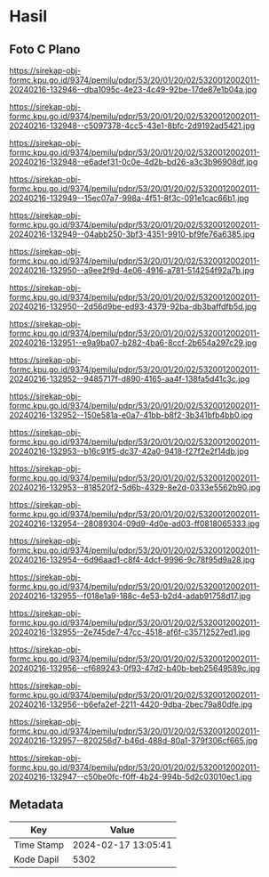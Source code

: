 # Hasil

## Foto C Plano

https://sirekap-obj-formc.kpu.go.id/9374/pemilu/pdpr/53/20/01/20/02/5320012002011-20240216-132946--dba1095c-4e23-4c49-92be-17de87e1b04a.jpg

https://sirekap-obj-formc.kpu.go.id/9374/pemilu/pdpr/53/20/01/20/02/5320012002011-20240216-132948--c5097378-4cc5-43e1-8bfc-2d9192ad5421.jpg

https://sirekap-obj-formc.kpu.go.id/9374/pemilu/pdpr/53/20/01/20/02/5320012002011-20240216-132948--e6adef31-0c0e-4d2b-bd26-a3c3b96908df.jpg

https://sirekap-obj-formc.kpu.go.id/9374/pemilu/pdpr/53/20/01/20/02/5320012002011-20240216-132949--15ec07a7-998a-4f51-8f3c-091e1cac66b1.jpg

https://sirekap-obj-formc.kpu.go.id/9374/pemilu/pdpr/53/20/01/20/02/5320012002011-20240216-132949--04abb250-3bf3-4351-9910-bf9fe76a6385.jpg

https://sirekap-obj-formc.kpu.go.id/9374/pemilu/pdpr/53/20/01/20/02/5320012002011-20240216-132950--a9ee2f9d-4e06-4916-a781-514254f92a7b.jpg

https://sirekap-obj-formc.kpu.go.id/9374/pemilu/pdpr/53/20/01/20/02/5320012002011-20240216-132950--2d56d9be-ed93-4379-92ba-db3baffdfb5d.jpg

https://sirekap-obj-formc.kpu.go.id/9374/pemilu/pdpr/53/20/01/20/02/5320012002011-20240216-132951--e9a9ba07-b282-4ba6-8ccf-2b654a297c29.jpg

https://sirekap-obj-formc.kpu.go.id/9374/pemilu/pdpr/53/20/01/20/02/5320012002011-20240216-132952--9485717f-d890-4165-aa4f-138fa5d41c3c.jpg

https://sirekap-obj-formc.kpu.go.id/9374/pemilu/pdpr/53/20/01/20/02/5320012002011-20240216-132952--150e581a-e0a7-41bb-b8f2-3b341bfb4bb0.jpg

https://sirekap-obj-formc.kpu.go.id/9374/pemilu/pdpr/53/20/01/20/02/5320012002011-20240216-132953--b16c91f5-dc37-42a0-9418-f27f2e2f14db.jpg

https://sirekap-obj-formc.kpu.go.id/9374/pemilu/pdpr/53/20/01/20/02/5320012002011-20240216-132953--818520f2-5d6b-4329-8e2d-0333e5562b90.jpg

https://sirekap-obj-formc.kpu.go.id/9374/pemilu/pdpr/53/20/01/20/02/5320012002011-20240216-132954--28089304-09d9-4d0e-ad03-ff0818065333.jpg

https://sirekap-obj-formc.kpu.go.id/9374/pemilu/pdpr/53/20/01/20/02/5320012002011-20240216-132954--6d96aad1-c8f4-4dcf-9996-9c78f95d9a28.jpg

https://sirekap-obj-formc.kpu.go.id/9374/pemilu/pdpr/53/20/01/20/02/5320012002011-20240216-132955--f018e1a9-188c-4e53-b2d4-adab91758d17.jpg

https://sirekap-obj-formc.kpu.go.id/9374/pemilu/pdpr/53/20/01/20/02/5320012002011-20240216-132955--2e745de7-47cc-4518-af6f-c35712527ed1.jpg

https://sirekap-obj-formc.kpu.go.id/9374/pemilu/pdpr/53/20/01/20/02/5320012002011-20240216-132956--cf689243-0f93-47d2-b40b-beb25649589c.jpg

https://sirekap-obj-formc.kpu.go.id/9374/pemilu/pdpr/53/20/01/20/02/5320012002011-20240216-132956--b6efa2ef-2211-4420-9dba-2bec79a80dfe.jpg

https://sirekap-obj-formc.kpu.go.id/9374/pemilu/pdpr/53/20/01/20/02/5320012002011-20240216-132957--820256d7-b46d-488d-80a1-379f306cf665.jpg

https://sirekap-obj-formc.kpu.go.id/9374/pemilu/pdpr/53/20/01/20/02/5320012002011-20240216-132947--c50be0fc-f0ff-4b24-994b-5d2c03010ec1.jpg


## Metadata

| Key        | Value               |
| ---------- | ------------------- |
| Time Stamp | 2024-02-17 13:05:41 |
| Kode Dapil | 5302                |



